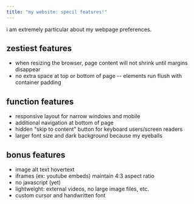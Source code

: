 ```yaml
---
title: "my website: specil features!"
---
```


i am extremely particular about my webpage preferences.

## zestiest features

- when resizing the browser, page content will not shrink until margins disappear
- no extra space at top or bottom of page -- elements run flush with container padding

## function features

- responsive layout for narrow windows and mobile
- additional navigation at bottom of page
- hidden "skip to content" button for keyboard users/screen readers
- larger font size and dark background because my eyeballs

## bonus features

- image alt text hovertext
- iframes (ex: youtube embeds) maintain 4:3 aspect ratio
- no javascript (yet)
- lightweight: external videos, no large image files, etc.
- custom cursor and handwritten font
